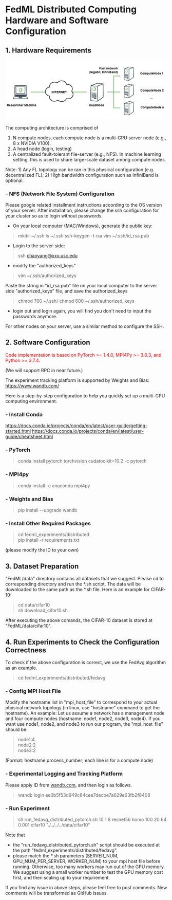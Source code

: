 # FedML Distributed Computing Hardware and Software Configuration

## 1. Hardware Requirements
![multi-gpu-server](./image/multi-gpu-topo.png)

The computing architecture is comprised of
1. N compute nodes, each compute node is a multi-GPU server node (e.g., 8 x NVIDIA V100). 
2. A head node (login, testing) 
3. A centralized fault-tolerant file-server (e.g., NFS). In machine learning setting, this is used to share large-scale dataset among compute nodes.

Note: 1) Any FL topology can be ran in this physical configuration (e.g. decentralized FL); 2) High bandwidth configuration such as InfiniBand is optional.

### **- NFS (Network File System) Configuration**
Please google related installment instructions according to the OS version of your server.
After installation, please change the ssh configuration for your cluster so as to login without passwords.

- On your local computer (MAC/Windows), generate the public key:
> mkdir ~/.ssh
> ls ~/.ssh
> ssh-keygen -t rsa
> vim ~/.ssh/id_rsa.pub

- Login to the server-side:
> ssh chaoyang@xxx.usc.edu

- modify the "authorized_keys"
> vim ~/.ssh/authorized_keys


Paste the string in "id_rsa.pub" file on your local computer to the server side "authorized_keys" file, and save the authorized_keys
> chmod 700 ~/.ssh/
> chmod 600 ~/.ssh/authorized_keys


- login out and login again, you will find you don't need to input the passwords anymore.

For other nodes on your server, use a similar method to configure the SSH.


## 2. Software Configuration

<p style='color:red'>Code implementation is based on PyTorch >= 1.4.0, MPI4Py >= 3.0.3, and Python >= 3.7.4.</p>
(We will support RPC in near future.)

The experiment tracking platform is supported by Weights and Bias: https://www.wandb.com/

Here is a step-by-step configuration to help you quickly set up a multi-GPU computing environment.
### **- Install Conda**

https://docs.conda.io/projects/conda/en/latest/user-guide/getting-started.html
https://docs.conda.io/projects/conda/en/latest/user-guide/cheatsheet.html

### **- PyTorch**

> conda install pytorch torchvision cudatoolkit=10.2 -c pytorch

### **- MPI4py**
> conda install -c anaconda mpi4py

### **- Weights and Bias**
> pip install --upgrade wandb

### **- Install Other Required Packages**

> cd fedml_experiments/distributed \
> pip install -r requirements.txt


(please modify the ID to your own)

## 3. Dataset Preparation
"FedML/data" directory contains all datasets that we suggest. Please cd to corresponding directory and run the *.sh script. 
The data will be downloaded to the same path as the *.sh file. Here is an example for CIFAR-10:

> cd data/cifar10 \
> sh download_cifar10.sh

After executing the above comands, the CIFAR-10 dataset is stored at "FedML/data/cifar10".

## 4. Run Experiments to Check the Configuration Correctness
To check if the above configuration is correct, we use the FedAvg algorithm as an example.
> cd fedml_experiments/distributed/fedavg

### **- Config MPI Host File**
Modify the hostname list in "mpi_host_file" to correspond to your actual physical network topology (in linux, use "hostname" command to get the hostname).
An example: Let us assume a network has a management node and four compute nodes (hostname: node1, node2, node3, node4).
If you want use node1, node2, and node3 to run our program, the "mpi_host_file" should be:
> node1:4 \
> node2:2 \
> node3:2

(Format: hostname:process_number; each line is for a compute node)

### **- Experimental Logging and Tracking Platform**
Please apply ID from [wandb.com](https://www.wandb.com), and then login as follows.

> wandb login ee0b5f53d949c84cee7decbe7a629e63fb2f8408


### **- Run Experiment**
> sh run_fedavg_distributed_pytorch.sh 10 1 8 resnet56 homo 100 20 64 0.001 cifar10 "./../../../data/cifar10"

Note that 
- the "run_fedavg_distributed_pytorch.sh" script should be executed at the path "fedml_experiments/distributed/fedavg".
- please match the *.sh parameters (SERVER_NUM, GPU_NUM_PER_SERVER, WORKER_NUM) to your mpi host file before running. Otherwise, too many workers may run out of the GPU memory. We suggest using a small worker number to test the GPU memory cost first, and then scaling up to your requirement.


If you find any issue in above steps, please feel free to post comments. New comments will be transformed as GitHub issues.
